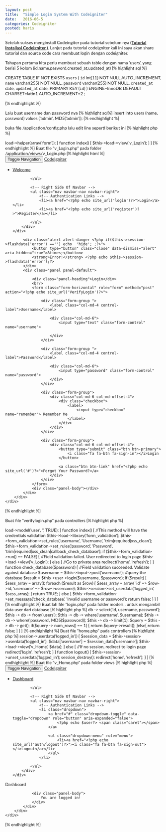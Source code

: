 ```yaml
---
layout: post
title:  "Simple Login System With Codeigniter"
date:   2016-06-5
categories: Codeigniter
posted: haris
---
```

Setelah sukses menginstall Codeingiter pada tutorial sebelum nya <a href="{% post_url  2016-05-29-installasi-codeigniter %}" class="tags"><b>(Tutorial Installasi Codeigniter
    )</b></a>. Lanjut pada tutorial codeigniter kali ini saya akan share tutorial dan source code cara membuat login dengan codeigniter.

Tahapan pertama kita perlu membuat sebuah table dengan nama 'users', yang berisi 5 kolom (id,name,pasword,created_at,updated_at)
{% highlight sql %}

CREATE TABLE IF NOT EXISTS `users` (
`id` int(11) NOT NULL AUTO_INCREMENT,
`name` varchar(255) NOT NULL,
`password` varchar(255) NOT NULL,
`created_at` date,
`updated_at` date,
PRIMARY KEY (`id`)
) ENGINE=InnoDB DEFAULT CHARSET=latin1 AUTO_INCREMENT=2 ;

{% endhighlight %}

Lalu buat username dan password nya
{% highlight sql%}
insert into users (name, password) values ('admin', MD5('admin'));
{% endhighlight %}

buka file /application/config.php lalu edit line seperti berikut ini
{% highlight php %}
<?php

...........

$config['base_url'] = rtrim(dirname($_SERVER['SCRIPT_NAME']), '/') . '/';

$config['index_page'] = '';

$config['encryption_key'] = 'Isi_dengan_yang_anda_inginkan';

...........

{% endhighlight %}

 Buka file /application/autoload.php lalu edit line seperti berikut ini:
    {% highlight php %}
<?php

...........

$autoload['libraries'] = array('database','session','form_validation');

$autoload['helper'] = array('url','file','form');

...........

{% endhighlight %}

Buka file /application/database.php lalu edit line sesuaikan dengan database yang anda gunakan:
    {% highlight php %}
<?php

...........

$db['default']['hostname'] = 'localhost';
$db['default']['username'] = 'yourdbusername';
$db['default']['password'] = 'yourdbpassword';
$db['default']['database'] = 'yourdbname';

...........

{% endhighlight %}


Buka file /application/routes.php lalu edit line seperti berikut ini:
    {% highlight php %}
<?php

...........

$route['default_controller'] = "login";

...........

{% endhighlight %}


Setelah kita rubah default controller menjadi "login" ,dimana "login" adalah controllers yang pertama kali akan di panggil. Buatlah sebuah file di folder
    /application/controllers/login.php
    {% highlight php %}
<?php if (!defined('BASEPATH')) exit('No direct script access allowed');

class Login extends CI_Controller {
    function __construct()
    {
        parent::__construct();
        $this->load->helper(array('form'));

    }

    function index()
    {
        $this->load->view('v_Login');
    }



}

{% endhighlight %}


Buat file "v_Login.php" pada folder /application/views/v_Login.php

{% highlight html %}
<!DOCTYPE html>
<html lang="en">
<head>
    <meta charset="utf-8">
    <meta http-equiv="X-UA-Compatible" content="IE=edge">
    <meta name="viewport" content="width=device-width, initial-scale=1">

    <title>CodeIgniter</title>

    <!-- Fonts -->
    <link href="https://cdnjs.cloudflare.com/ajax/libs/font-awesome/4.4.0/css/font-awesome.min.css" rel='stylesheet' type='text/css'>
    <link href="https://fonts.googleapis.com/css?family=Lato:100,300,400,700" rel='stylesheet' type='text/css'>

    <!-- Styles -->
    <link href="https://maxcdn.bootstrapcdn.com/bootstrap/3.3.6/css/bootstrap.min.css" rel="stylesheet">

    <style>
        body {
            font-family: 'Lato';
        }

        .fa-btn {
            margin-right: 6px;
        }
    </style>
</head>


<body id="app-layout">
<nav class="navbar navbar-default">
    <div class="container">
        <div class="navbar-header">

            <!-- Collapsed Hamburger -->
            <button type="button" class="navbar-toggle collapsed" data-toggle="collapse" data-target="#spark-navbar-collapse">
                <span class="sr-only">Toggle Navigation</span>
                <span class="icon-bar"></span>
                <span class="icon-bar"></span>
                <span class="icon-bar"></span>
            </button>

            <!-- Branding Image -->
            <a class="navbar-brand" href="#">
                CodeIgniter
            </a>
        </div>

        <div class="collapse navbar-collapse" id="spark-navbar-collapse">
            <!-- Left Side Of Navbar -->
            <ul class="nav navbar-nav">
                <li><a href="<?php echo site_url('welcome')?>">Welcome</a></li>
            </ul>

            <!-- Right Side Of Navbar -->
            <ul class="nav navbar-nav navbar-right">
                <!-- Authentication Links -->
                <li><a href="<?php echo site_url('login')?>">Login</a></li>
                <li><a href="<?php echo site_url('register')?>">Register</a></li>

            </ul>
        </div>
    </div>
</nav>
<div class="container">
    <div class="row">
        <div class="col-md-8 col-md-offset-2">

            <div class="alert alert-danger <?php if($this->session->flashdata('error') =='') echo  'hide'; ;?>">
                <button type="button" class="close" data-dismiss="alert" aria-hidden="true">&times;</button>
                <strong>Error!</strong> <?php echo $this->session->flashdata('error');?>
            </div>
            <div class="panel panel-default">

                <div class="panel-heading">Login</div>
                <br/>
                <form class="form-horizontal" role="form" method="post" action="<?php echo site_url('VerifyLogin')?>">

                    <div class="form-group ">
                        <label class="col-md-4 control-label">Username</label>

                        <div class="col-md-6">
                            <input type="text" class="form-control" name="username">

                        </div>
                    </div>

                    <div class="form-group ">
                        <label class="col-md-4 control-label">Password</label>

                        <div class="col-md-6">
                            <input type="password" class="form-control" name="password">
                        </div>
                    </div>

                    <div class="form-group">
                        <div class="col-md-6 col-md-offset-4">
                            <div class="checkbox">
                                <label>
                                    <input type="checkbox" name="remember"> Remember Me
                                </label>
                            </div>
                        </div>
                    </div>

                    <div class="form-group">
                        <div class="col-md-6 col-md-offset-4">
                            <button type="submit" class="btn btn-primary">
                                <i class="fa fa-btn fa-sign-in"></i>Login
                            </button>

                            <a class="btn btn-link" href="<?php echo site_url('#')?>">Forgot Your Password?</a>
                        </div>
                    </div>
                </form>
                <div class="panel-body"></div>
            </div>
        </div>
    </div>
</div>

<script src="https://cdnjs.cloudflare.com/ajax/libs/jquery/2.1.4/jquery.min.js"></script>
<script src="https://maxcdn.bootstrapcdn.com/bootstrap/3.3.6/js/bootstrap.min.js"></script>
</body>
</html>

{% endhighlight %}


Buat file "verifylogin.php" pada controllers
{% highlight php %}
<?php if (!defined('BASEPATH')) exit('No direct script access allowed');
class VerifyLogin extends CI_Controller {
    function __construct()
    {
        parent::__construct();
        $this->load->model('user', '', TRUE);
    }

    function index()
    {
    //This method will have the credentials validation
    $this->load->library('form_validation');

    $this->form_validation->set_rules('username', 'Username', 'trim|required|xss_clean');
    $this->form_validation->set_rules('password', 'Password', 'trim|required|xss_clean|callback_check_database');

    if ($this->form_validation->run() == FALSE) {
    //Field validation failed.  User redirected to login page
    $this->load->view('v_Login');
        } else {
        //Go to private area
        redirect('home', 'refresh');
        }

    }

    function check_database($password)
    {
    //Field validation succeeded.  Validate against database
    $username = $this->input->post('username');

    //query the database
    $result = $this->user->login($username, $password);

    if ($result) {
        $sess_array = array();
        foreach ($result as $row) {
            $sess_array = array(
                'id'       => $row->id,
                'username' => $row->username);

            $this->session->set_userdata('logged_in', $sess_array);
        }
        return TRUE;
    } else {
        $this->form_validation->set_message('check_database', 'Invalid username or password');
        return false;
        }
    }

}

{% endhighlight %}

Buat lah file "login.php" pada folder models , untuk mengambil data user dari database

{% highlight php %}

<?php

Class User extends CI_Model{
 function login($username, $password)
 {
    $this -> db -> select('id, username, password');
    $this -> db -> from('users');
    $this -> db -> where('username', $username);
    $this -> db -> where('password', MD5($password));
    $this -> db -> limit(1);

    $query = $this -> db -> get();

        if($query -> num_rows() == 1)
        {
            return $query->result();
        }else{
            return false;
        }
 }

}

{% endhighlight %}

Buat file "home.php" pada controllers

{% highlight php %}
<?php if (!defined('BASEPATH')) exit('No direct script access allowed');

session_start(); //we need to call PHP's session object to access it through CI
class Home extends CI_Controller {

    function __construct()
    {
        parent::__construct();
    }


    function index()
    {
        if ($this->session->userdata('logged_in')) {
            $session_data = $this->session->userdata('logged_in');
            $data['username'] = $session_data['username'];
                $this->load->view('v_Home', $data);
        } else {
        //If no session, redirect to login page
        redirect('login', 'refresh');
        }
    }


    function logout()
    {
        $this->session->unset_userdata('logged_in');
        session_destroy();
        redirect('home', 'refresh');
    }

}


{% endhighlight %}

Buat file "v_Home.php" pada folder views

{% highlight php %}
<!DOCTYPE html>
<html lang="en">
<head>
    <meta charset="utf-8">
    <meta http-equiv="X-UA-Compatible" content="IE=edge">
    <meta name="viewport" content="width=device-width, initial-scale=1">

    <title>CodeIgniter</title>

    <!-- Fonts -->
    <link href="https://cdnjs.cloudflare.com/ajax/libs/font-awesome/4.4.0/css/font-awesome.min.css" rel='stylesheet' type='text/css'>
    <link href="https://fonts.googleapis.com/css?family=Lato:100,300,400,700" rel='stylesheet' type='text/css'>

    <!-- Styles -->
    <link href="https://maxcdn.bootstrapcdn.com/bootstrap/3.3.6/css/bootstrap.min.css" rel="stylesheet">

    <style>
        body {
            font-family: 'Lato';
        }

        .fa-btn {
            margin-right: 6px;
        }
    </style>
</head>


<body id="app-layout">
<nav class="navbar navbar-default">
    <div class="container">
        <div class="navbar-header">

            <!-- Collapsed Hamburger -->
            <button type="button" class="navbar-toggle collapsed" data-toggle="collapse" data-target="#spark-navbar-collapse">
                <span class="sr-only">Toggle Navigation</span>
                <span class="icon-bar"></span>
                <span class="icon-bar"></span>
                <span class="icon-bar"></span>
            </button>

            <!-- Branding Image -->
            <a class="navbar-brand" href="#">
                CodeIgniter
            </a>
        </div>

        <div class="collapse navbar-collapse" id="spark-navbar-collapse">
            <!-- Left Side Of Navbar -->
            <ul class="nav navbar-nav">
                <li><a href="<?php echo site_url('home')?>">Dashboard</a></li>
            </ul>

            <!-- Right Side Of Navbar -->
            <ul class="nav navbar-nav navbar-right">
                <!-- Authentication Links -->
                <li class="dropdown">
                    <a href="#" class="dropdown-toggle" data-toggle="dropdown" role="button" aria-expanded="false">
                        <?php echo $user?> <span class="caret"></span>
                    </a>

                    <ul class="dropdown-menu" role="menu">
                        <li><a href="<?php echo site_url('auth/logout')?>"><i class="fa fa-btn fa-sign-out"></i>Logout</a></li>
                    </ul>
                </li>

            </ul>
        </div>
    </div>
</nav>
<div class="container spark-screen">
    <div class="row">
        <div class="col-md-10 col-md-offset-1">
            <div class="panel panel-default">
                <div class="panel-heading">Dashboard</div>

                <div class="panel-body">
                    You are logged in!
                </div>
            </div>
        </div>
    </div>
</div>

<script src="https://cdnjs.cloudflare.com/ajax/libs/jquery/2.1.4/jquery.min.js"></script>
<script src="https://maxcdn.bootstrapcdn.com/bootstrap/3.3.6/js/bootstrap.min.js"></script>
</body>
</html>

{% endhighlight %}

